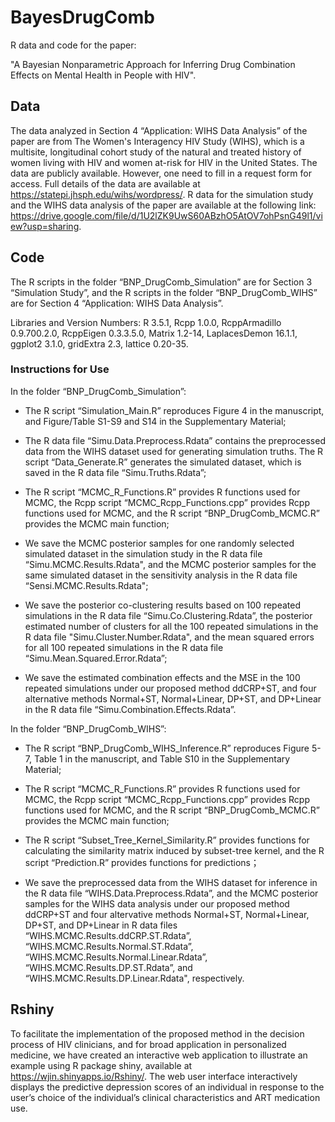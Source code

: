 # BayesDrugComb
R data and code for the paper:

"A Bayesian Nonparametric Approach for Inferring Drug Combination Effects on Mental Health in People with HIV".

## Data

The data analyzed in Section 4 “Application: WIHS Data Analysis” of the paper are from The Women's Interagency HIV Study (WIHS), which is a multisite, longitudinal cohort study of the natural and treated history of women living with HIV and women at-risk for HIV in the United States.
The data are publicly available. However, one need to fill in a request form for access. Full details of the data are available at https://statepi.jhsph.edu/wihs/wordpress/. R data for the simulation study and the WIHS data analysis of the paper are available at the following link: https://drive.google.com/file/d/1U2lZK9UwS60ABzhO5AtOV7ohPsnG49l1/view?usp=sharing.

## Code 

The R scripts in the folder “BNP_DrugComb_Simulation” are for Section 3 “Simulation Study”, and the R scripts in the folder “BNP_DrugComb_WIHS” are for Section 4 “Application: WIHS Data Analysis”. 

Libraries and Version Numbers: R 3.5.1, Rcpp 1.0.0, RcppArmadillo 0.9.700.2.0, RcppEigen 0.3.3.5.0, Matrix 1.2-14, LaplacesDemon 16.1.1, ggplot2 3.1.0, gridExtra 2.3, lattice 0.20-35.

### Instructions for Use

In the folder “BNP_DrugComb_Simulation”:

* The R script “Simulation_Main.R” reproduces Figure 4 in the manuscript, and Figure/Table S1-S9 and S14 in the Supplementary Material;
    
* The R data file “Simu.Data.Preprocess.Rdata” contains the preprocessed data from the WIHS dataset used for generating simulation truths. The R script “Data_Generate.R” generates the simulated dataset, which is saved in the R data file “Simu.Truths.Rdata”;  

* The R script “MCMC_R_Functions.R” provides R functions used for MCMC, the Rcpp script “MCMC_Rcpp_Functions.cpp” provides Rcpp functions used for MCMC, and the R script “BNP_DrugComb_MCMC.R” provides the MCMC main function;

* We save the MCMC posterior samples for one randomly selected simulated dataset in the simulation study in the R data file “Simu.MCMC.Results.Rdata", and the MCMC posterior samples for the same simulated dataset in the sensitivity analysis in the R data file “Sensi.MCMC.Results.Rdata";

* We save the posterior co-clustering results based on 100 repeated simulations in the R data file “Simu.Co.Clustering.Rdata”, the posterior estimated number of clusters for all the 100 repeated simulations in the R data file "Simu.Cluster.Number.Rdata", and the mean squared errors for all 100 repeated simulations in the R data file “Simu.Mean.Squared.Error.Rdata”;

* We save the estimated combination effects and the MSE in the 100 repeated simulations under our proposed method ddCRP+ST, and four alternative methods Normal+ST, Normal+Linear, DP+ST, and DP+Linear in the R data file “Simu.Combination.Effects.Rdata”.

In the folder “BNP_DrugComb_WIHS”:

* The R script “BNP_DrugComb_WIHS_Inference.R” reproduces Figure 5-7, Table 1 in the manuscript, and Table S10 in the Supplementary Material;

* The R script “MCMC_R_Functions.R” provides R functions used for MCMC, the Rcpp script “MCMC_Rcpp_Functions.cpp” provides Rcpp functions used for MCMC, and the R script “BNP_DrugComb_MCMC.R” provides the MCMC main function;

* The R script “Subset_Tree_Kernel_Similarity.R” provides functions for calculating the similarity matrix induced by subset-tree kernel, and the R script “Prediction.R” provides functions for predictions；

* We save the preprocessed data from the WIHS dataset for inference in the R data file “WIHS.Data.Preprocess.Rdata”, and the MCMC posterior samples for the WIHS data analysis under our proposed method ddCRP+ST and four altervative methods Normal+ST, Normal+Linear, DP+ST, and DP+Linear in R data files “WIHS.MCMC.Results.ddCRP.ST.Rdata”, “WIHS.MCMC.Results.Normal.ST.Rdata”, “WIHS.MCMC.Results.Normal.Linear.Rdata”, “WIHS.MCMC.Results.DP.ST.Rdata”, and “WIHS.MCMC.Results.DP.Linear.Rdata", respectively.

## Rshiny

To facilitate the implementation of the proposed method in the decision process of HIV clinicians, and for broad application in personalized medicine, we have created an interactive web application to illustrate an example using R package shiny, available at https://wjin.shinyapps.io/Rshiny/.
The web user interface interactively displays the predictive depression scores of an individual in response to the user’s choice of the individual’s clinical characteristics and ART medication use.

